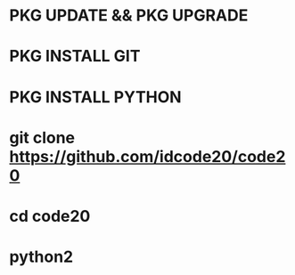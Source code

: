 # PKG UPDATE && PKG UPGRADE
# PKG INSTALL GIT
# PKG INSTALL PYTHON
# git clone https://github.com/idcode20/code20
# cd code20
# python2
